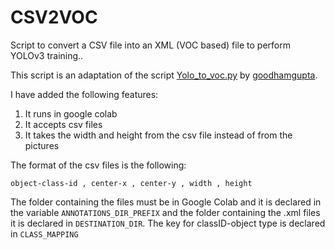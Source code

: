 # CSV2VOC
Script to convert a CSV file into an XML (VOC based) file to perform YOLOv3 training..

This script is an adaptation of the script [Yolo_to_voc.py](https://gist.github.com/goodhamgupta/7ca514458d24af980669b8b1c8bcdafd) by [goodhamgupta](https://gist.github.com/goodhamgupta).

I have added the following features:

1. It runs in google colab 
2. It accepts csv files
3. It takes the width and height from the csv file instead of from the pictures

The format of the csv files is the following:
<pre><code>object-class-id , center-x , center-y , width , height</code></pre>

The folder containing the files must be in Google Colab and it is declared in the variable <code>ANNOTATIONS_DIR_PREFIX</code> and the folder containing the .xml files it is declared in <code>DESTINATION_DIR</code>. The key for classID-object type is declared in <code>CLASS_MAPPING</code>
